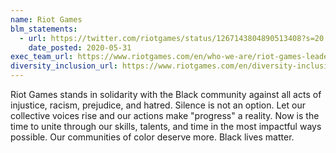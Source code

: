 ```yaml
---
name: Riot Games
blm_statements:
  - url: https://twitter.com/riotgames/status/1267143804890513408?s=20
    date_posted: 2020-05-31
exec_team_url: https://www.riotgames.com/en/who-we-are/riot-games-leadership
diversity_inclusion_url: https://www.riotgames.com/en/diversity-inclusion-and-culture
---
```


Riot Games stands in solidarity with the Black community against all acts of injustice, racism, prejudice, and hatred. Silence is not an option. Let our collective voices rise and our actions make "progress" a reality. Now is the time to unite through our skills, talents, and time in the most impactful ways possible. Our communities of color deserve more. Black lives matter.
